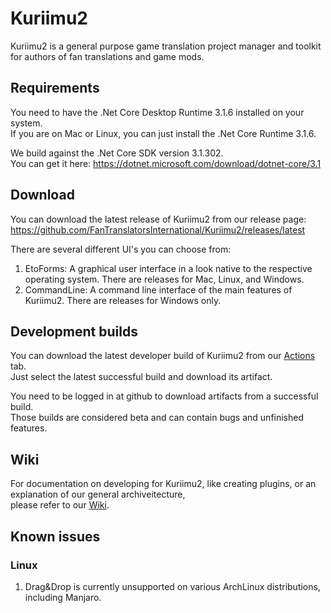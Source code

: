 # Kuriimu2
Kuriimu2 is a general purpose game translation project manager and toolkit for authors of fan translations and game mods.

## Requirements
You need to have the .Net Core Desktop Runtime 3.1.6 installed on your system.<br>
If you are on Mac or Linux, you can just install the .Net Core Runtime 3.1.6.

We build against the .Net Core SDK version 3.1.302.<br>
You can get it here: https://dotnet.microsoft.com/download/dotnet-core/3.1

## Download
You can download the latest release of Kuriimu2 from our release page:<br>
https://github.com/FanTranslatorsInternational/Kuriimu2/releases/latest

There are several different UI's you can choose from:
1. EtoForms: A graphical user interface in a look native to the respective operating system. There are releases for Mac, Linux, and Windows.
1. CommandLine: A command line interface of the main features of Kuriimu2. There are releases for Windows only.

## Development builds
You can download the latest developer build of Kuriimu2 from our [Actions](https://github.com/FanTranslatorsInternational/Kuriimu2/actions) tab.<br>
Just select the latest successful build and download its artifact.

You need to be logged in at github to download artifacts from a successful build.<br>
Those builds are considered beta and can contain bugs and unfinished features.

## Wiki
For documentation on developing for Kuriimu2, like creating plugins, or an explanation of our general archiveitecture,<br>
please refer to our [Wiki](https://github.com/FanTranslatorsInternational/Kuriimu2/wiki).

## Known issues
### Linux
1. Drag&Drop is currently unsupported on various ArchLinux distributions, including Manjaro.

